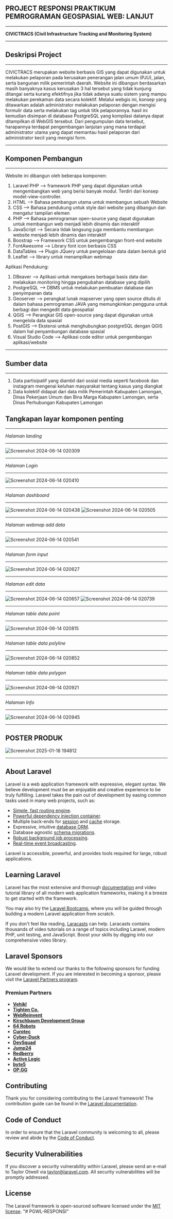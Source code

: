 ## PROJECT RESPONSI PRAKTIKUM PEMROGRAMAN GEOSPASIAL WEB: LANJUT
___
__CIVICTRACS (Civil Infrastructure Tracking and Monitoring System)__
___
## Deskripsi Project
___
CIVICTRACS merupakan website berbasis GIS yang dapat digunakan untuk melakukan pelaporan pada kerusakan penerangan jalan umum (PJU), jalan, serta bangunan milik pemerintah daerah. 
Website ini dibangun berdasarkan masih banyaknya kasus kerusakan 3 hal tersebut yang tidak kunjung ditangai serta kurang efektifnya jika tidak adanya suatu sistem yang mampu melakukan perekaman data secara kolektif. Melalui webgis ini, konsep yang ditawarkan adalah administrator melakukan pelaporan dengan mengisi formulir data serta melakukan tag untuk titik pelaporannya. hasil ini kemudian disimpan di database PostgreSQL yang kompilasi datanya dapat ditampilkan di WebGIS tersebut. Dari pengumpulan data tersebut, harapannya terdapat pengembangan lanjutan yang mana terdapat administrator utama yang dapat memantau hasil pelaporan dari administrator kecil yang mengisi form.
___
## Komponen Pembangun
___
Website ini dibangun oleh beberapa komponen:
1. Laravel PHP --> framework PHP yang dapat digunakan untuk mengembangkan web yang berisi banyak modul. Terdiri dari konsep model-view-controller.
2. HTML --> Bahasa pembangun utama untuk membangun sebuah Website
3. CSS --> Bahasa pendukung untuk style dari website yang dibangun dan mengatur tampilan elemen
4. PHP --> Bahasa pemrograman open-source yang dapat digunakan untuk membangun web menjadi lebih dinamis dan interaktif
5. JavaScript --> Secara tidak langsung juga membantu membangun website menjadi lebih dinamis dan interaktif
6. Boostrap --> Framework CSS untuk pengembangan front-end website
7. FontAwesome --> Library font icon berbasis CSS
8. DataTables --> Plugin JQuery untuk pengelolaan data dalam bentuk grid
9. Leaflet --> library untuk menampilkan webmap

Aplikasi Pendukung:
1. DBeaver --> Aplikasi untuk mengakses berbagai basis data dan melakukan monitoring hingga pengubahan database yang dipilih
2. PostgreSQL --> DBMS untuk melakukan pembuatan database dan penyimpanan data
3. Geoserver --> perangkat lunak mapserver yang open source ditulis di dalam bahasa pemrograman JAVA yang memungkinkan pengguna untuk berbagi dan mengedit data geospatial
4. QGIS --> Perangkat GIS open-source yang dapat digunakan untuk mengelola data spasial
5. PostGIS --> Ekstensi untuk menghubungkan postgreSQL dengan QGIS dalam hal penyambungan database spasial
6. Visual Studio Code --> Aplikasi code editor untuk pengembangan aplikasi/website
___
## Sumber data
___
1. Data partisipatif yang diambil dari sosial media seperti facebook dan instagram mengenai keluhan masyarakat tentang kasus yang diangkat
2. Data kolektif didapat dari data milik Pemerintah Kabupaten Lamongan, Dinas Pekerjaan Umum dan Bina Marga Kabupaten Lamongan, serta Dinas Perhubungan Kabupaten Lamongan
## Tangkapan layar komponen penting
___
_Halaman landing_
___
![Screenshot 2024-06-14 020309](https://github.com/Azrilrozaqiarrosyid/PGWL-RESPONSI-UPDATE/assets/142295337/2c1cc9fe-bba7-422e-8949-714ba3f5379a)
___
_Halaman Login_
___
![Screenshot 2024-06-14 020410](https://github.com/Azrilrozaqiarrosyid/PGWL-RESPONSI-UPDATE/assets/142295337/54dda7ff-eb1c-4411-988b-8390affbd169)
___
_Halaman dashboard_
___
![Screenshot 2024-06-14 020438](https://github.com/Azrilrozaqiarrosyid/PGWL-RESPONSI-UPDATE/assets/142295337/da241865-bc56-4590-b52f-a633fbe08150)
![Screenshot 2024-06-14 020505](https://github.com/Azrilrozaqiarrosyid/PGWL-RESPONSI-UPDATE/assets/142295337/cefbb075-c5c0-4501-ae97-d36cde58422e)
___
_Halaman webmap add data_
___
![Screenshot 2024-06-14 020541](https://github.com/Azrilrozaqiarrosyid/PGWL-RESPONSI-UPDATE/assets/142295337/cb1e38f2-e314-4212-8072-af577e49bc56)
___
_Halaman form input_
___
![Screenshot 2024-06-14 020627](https://github.com/Azrilrozaqiarrosyid/PGWL-RESPONSI-UPDATE/assets/142295337/512f4ce3-dc21-4846-a84b-54184e0e831e)
___
_Halaman edit data_
___
![Screenshot 2024-06-14 020657](https://github.com/Azrilrozaqiarrosyid/PGWL-RESPONSI-UPDATE/assets/142295337/b44bc448-2307-4c26-838d-e23629d1d1bc)
![Screenshot 2024-06-14 020739](https://github.com/Azrilrozaqiarrosyid/PGWL-RESPONSI-UPDATE/assets/142295337/3bda9b35-2304-4d9f-aaec-d12b4af02fa1)
___
_Halaman table data point_
___
![Screenshot 2024-06-14 020815](https://github.com/Azrilrozaqiarrosyid/PGWL-RESPONSI-UPDATE/assets/142295337/f482607c-eabe-4f02-8581-6ad3cfaf6408)
___
_Halaman table data polyline_
___
![Screenshot 2024-06-14 020852](https://github.com/Azrilrozaqiarrosyid/PGWL-RESPONSI-UPDATE/assets/142295337/ada48975-2ba3-42c9-a352-f4f8ee76ab98)
___
_Halaman table data polygon_
___
![Screenshot 2024-06-14 020921](https://github.com/Azrilrozaqiarrosyid/PGWL-RESPONSI-UPDATE/assets/142295337/76fd8c16-c8ec-40b6-91a2-dc8274db9713)
___
_Halaman Info_
___
![Screenshot 2024-06-14 020945](https://github.com/Azrilrozaqiarrosyid/PGWL-RESPONSI-UPDATE/assets/142295337/42e88e43-2a99-473b-a88b-9fb5cf842eea)
___
## POSTER PRODUK
![Screenshot 2025-01-18 194812](https://github.com/user-attachments/assets/b0f3ab1e-2e46-4790-8751-f905254ce5a9)
___

## About Laravel

Laravel is a web application framework with expressive, elegant syntax. We believe development must be an enjoyable and creative experience to be truly fulfilling. Laravel takes the pain out of development by easing common tasks used in many web projects, such as:

- [Simple, fast routing engine](https://laravel.com/docs/routing).
- [Powerful dependency injection container](https://laravel.com/docs/container).
- Multiple back-ends for [session](https://laravel.com/docs/session) and [cache](https://laravel.com/docs/cache) storage.
- Expressive, intuitive [database ORM](https://laravel.com/docs/eloquent).
- Database agnostic [schema migrations](https://laravel.com/docs/migrations).
- [Robust background job processing](https://laravel.com/docs/queues).
- [Real-time event broadcasting](https://laravel.com/docs/broadcasting).

Laravel is accessible, powerful, and provides tools required for large, robust applications.

## Learning Laravel

Laravel has the most extensive and thorough [documentation](https://laravel.com/docs) and video tutorial library of all modern web application frameworks, making it a breeze to get started with the framework.

You may also try the [Laravel Bootcamp](https://bootcamp.laravel.com), where you will be guided through building a modern Laravel application from scratch.

If you don't feel like reading, [Laracasts](https://laracasts.com) can help. Laracasts contains thousands of video tutorials on a range of topics including Laravel, modern PHP, unit testing, and JavaScript. Boost your skills by digging into our comprehensive video library.

## Laravel Sponsors

We would like to extend our thanks to the following sponsors for funding Laravel development. If you are interested in becoming a sponsor, please visit the [Laravel Partners program](https://partners.laravel.com).

### Premium Partners

- **[Vehikl](https://vehikl.com/)**
- **[Tighten Co.](https://tighten.co)**
- **[WebReinvent](https://webreinvent.com/)**
- **[Kirschbaum Development Group](https://kirschbaumdevelopment.com)**
- **[64 Robots](https://64robots.com)**
- **[Curotec](https://www.curotec.com/services/technologies/laravel/)**
- **[Cyber-Duck](https://cyber-duck.co.uk)**
- **[DevSquad](https://devsquad.com/hire-laravel-developers)**
- **[Jump24](https://jump24.co.uk)**
- **[Redberry](https://redberry.international/laravel/)**
- **[Active Logic](https://activelogic.com)**
- **[byte5](https://byte5.de)**
- **[OP.GG](https://op.gg)**

## Contributing

Thank you for considering contributing to the Laravel framework! The contribution guide can be found in the [Laravel documentation](https://laravel.com/docs/contributions).

## Code of Conduct

In order to ensure that the Laravel community is welcoming to all, please review and abide by the [Code of Conduct](https://laravel.com/docs/contributions#code-of-conduct).

## Security Vulnerabilities

If you discover a security vulnerability within Laravel, please send an e-mail to Taylor Otwell via [taylor@laravel.com](mailto:taylor@laravel.com). All security vulnerabilities will be promptly addressed.

## License

The Laravel framework is open-sourced software licensed under the [MIT license](https://opensource.org/licenses/MIT).
"# PGWL-RESPONSI" 












